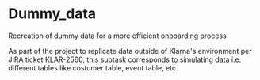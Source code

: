 # Dummy_data
Recreation of dummy data for a more efficient onboarding process

As part of the project to replicate data outside of Klarna's environment per JIRA ticket KLAR-2560, this subtask corresponds to simulating data i.e. different tables like costumer table, event table, etc. 